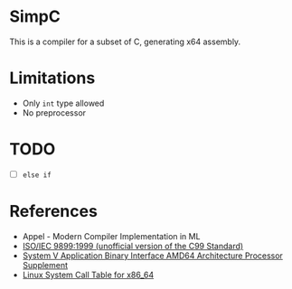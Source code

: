 # SimpC

This is a compiler for a subset of C, generating x64 assembly.

# Limitations

- Only `int` type allowed
- No preprocessor

# TODO

- [ ] `else if`

# References

- Appel - Modern Compiler Implementation in ML
- [ISO/IEC 9899:1999 (unofficial version of the C99 Standard)](http://www.open-std.org/jtc1/sc22/wg14/www/docs/n1124.pdf)
- [System V Application Binary Interface AMD64 Architecture Processor Supplement](https://github.com/hjl-tools/x86-psABI/wiki/x86-64-psABI-1.0.pdf)
- [Linux System Call Table for x86_64](https://blog.rchapman.org/posts/Linux_System_Call_Table_for_x86_64/)